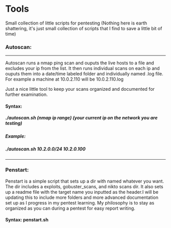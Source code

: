 # Tools
Small collection of little scripts for pentesting 
(Nothing here is earth shattering, it's just small collection of scripts that I find to save a little bit of time)

### Autoscan:
-------------------------------------------
Autoscan runs a nmap ping scan and ouputs the live hosts to a file and excludes your ip from the list. It then runs individual scans on each ip and ouputs them into a date/time labeled folder and individually named .log file. For example a machine at 10.0.2.110 will be 10.0.2.110.log

Just a nice little tool to keep your scans organized and documented for further examination.

#### Syntax: 
##### ./autoscan.sh (nmap ip range) (your current ip on the network you are testing)
##### Example:
##### ./autoscan.sh 10.2.0.0/24 10.2.0.100
---------------------------------------------------
### Penstart:

Penstart is a simple script that sets up a dir with named whatever you want. The dir includes a exploits, gobuster_scans, and nikto scans dir. It also sets up a readme file with the target name you inputted as the header.I will be updating this to include more folders and more advanced documentation set up as I progress in my pentest learning. 
My philosophy is to stay as organized as you can during a pentest for easy report writing. 

#### Syntax: penstart.sh <root folder name>
